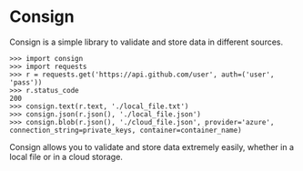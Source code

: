 # Consign

Consign is a simple library to validate and store data in different sources.

```
>>> import consign
>>> import requests
>>> r = requests.get('https://api.github.com/user', auth=('user', 'pass'))
>>> r.status_code
200
>>> consign.text(r.text, './local_file.txt')
>>> consign.json(r.json(), './local_file.json')
>>> consign.blob(r.json(), './cloud_file.json', provider='azure', connection_string=private_keys, container=container_name)
```

Consign allows you to validate and store data extremely easily, whether in a 
local file or in a cloud storage.

